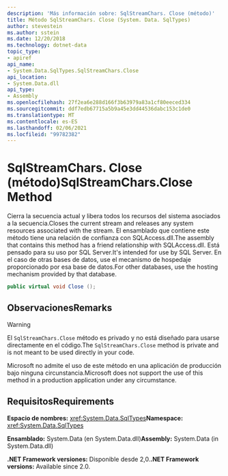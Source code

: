 ```yaml
---
description: 'Más información sobre: SqlStreamChars. Close (método)'
title: Método SqlStreamChars. Close (System. Data. SqlTypes)
author: stevestein
ms.author: sstein
ms.date: 12/20/2018
ms.technology: dotnet-data
topic_type:
- apiref
api_name:
- System.Data.SqlTypes.SqlStreamChars.Close
api_location:
- System.Data.dll
api_type:
- Assembly
ms.openlocfilehash: 27f2ea6e288d166f3b63979a83a1cf80eeced334
ms.sourcegitcommit: ddf7edb67715a5b9a45e3dd44536dabc153c1de0
ms.translationtype: MT
ms.contentlocale: es-ES
ms.lasthandoff: 02/06/2021
ms.locfileid: "99782382"
---
```

# <a name="sqlstreamcharsclose-method"></a><span data-ttu-id="e4569-103">SqlStreamChars. Close (método)</span><span class="sxs-lookup"><span data-stu-id="e4569-103">SqlStreamChars.Close Method</span></span>

<span data-ttu-id="e4569-104">Cierra la secuencia actual y libera todos los recursos del sistema asociados a la secuencia.</span><span class="sxs-lookup"><span data-stu-id="e4569-104">Closes the current stream and releases any system resources associated with the stream.</span></span> <span data-ttu-id="e4569-105">El ensamblado que contiene este método tiene una relación de confianza con SQLAccess.dll.</span><span class="sxs-lookup"><span data-stu-id="e4569-105">The assembly that contains this method has a friend relationship with SQLAccess.dll.</span></span> <span data-ttu-id="e4569-106">Está pensado para su uso por SQL Server.</span><span class="sxs-lookup"><span data-stu-id="e4569-106">It's intended for use by SQL Server.</span></span> <span data-ttu-id="e4569-107">En el caso de otras bases de datos, use el mecanismo de hospedaje proporcionado por esa base de datos.</span><span class="sxs-lookup"><span data-stu-id="e4569-107">For other databases, use the hosting mechanism provided by that database.</span></span>

```csharp
public virtual void Close ();
```

## <a name="remarks"></a><span data-ttu-id="e4569-108">Observaciones</span><span class="sxs-lookup"><span data-stu-id="e4569-108">Remarks</span></span>

> [!WARNING]
> <span data-ttu-id="e4569-109">El `SqlStreamChars.Close` método es privado y no está diseñado para usarse directamente en el código.</span><span class="sxs-lookup"><span data-stu-id="e4569-109">The `SqlStreamChars.Close` method is private and is not meant to be used directly in your code.</span></span>
>
> <span data-ttu-id="e4569-110">Microsoft no admite el uso de este método en una aplicación de producción bajo ninguna circunstancia.</span><span class="sxs-lookup"><span data-stu-id="e4569-110">Microsoft does not support the use of this method in a production application under any circumstance.</span></span>

## <a name="requirements"></a><span data-ttu-id="e4569-111">Requisitos</span><span class="sxs-lookup"><span data-stu-id="e4569-111">Requirements</span></span>

<span data-ttu-id="e4569-112">**Espacio de nombres:** <xref:System.Data.SqlTypes></span><span class="sxs-lookup"><span data-stu-id="e4569-112">**Namespace:** <xref:System.Data.SqlTypes></span></span>

<span data-ttu-id="e4569-113">**Ensamblado:** System.Data (en System.Data.dll)</span><span class="sxs-lookup"><span data-stu-id="e4569-113">**Assembly:** System.Data (in System.Data.dll)</span></span>

<span data-ttu-id="e4569-114">**.NET Framework versiones:** Disponible desde 2,0.</span><span class="sxs-lookup"><span data-stu-id="e4569-114">**.NET Framework versions:** Available since 2.0.</span></span>
